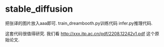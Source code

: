 # stable_diffusion
把张译的图片放入aaa即可. train_dreambooth.py训练代码
infer.py推理代码.



这套代码很值得研究. 我们看
http://xxx.itp.ac.cn/pdf/2208.12242v1.pdf 
这个原始论文.
